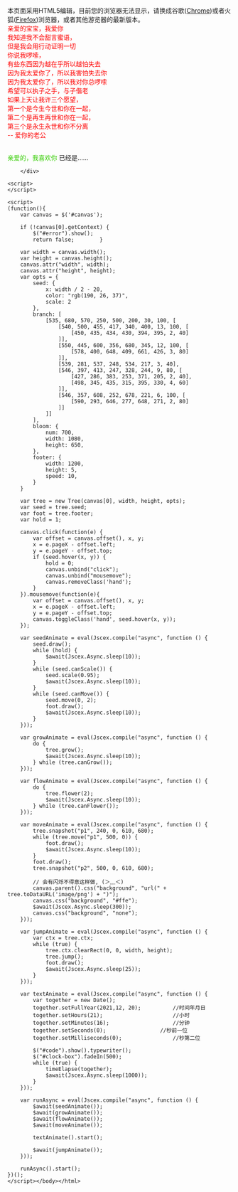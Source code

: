﻿<!DOCTYPE html PUBLIC "-//W3C//DTD XHTML 1.0 Strict//EN" "http://www.w3.org/TR/xhtml1/DTD/xhtml1-strict.dtd">
<html xml:lang="en" xmlns="http://www.w3.org/1999/xhtml"><head><meta http-equiv="Content-Type" content="text/html; charset=UTF-8">
		<title>给你的一封信</title>	    
        <link type="text/css" rel="stylesheet" href="./file/default.css">
		<script type="text/javascript" src="./file/jquery.min.js"></script>
		<script type="text/javascript" src="./file/jscex.min.js"></script>
		<script type="text/javascript" src="./file/jscex-parser.js"></script>
		<script type="text/javascript" src="./file/jscex-jit.js"></script>
		<script type="text/javascript" src="./file/jscex-builderbase.min.js"></script>
		<script type="text/javascript" src="./file/jscex-async.min.js"></script>
		<script type="text/javascript" src="./file/jscex-async-powerpack.min.js"></script>
		<script type="text/javascript" src="./file/functions.js" charset="utf-8"></script>
		<script type="text/javascript" src="./file/love.js" charset="utf-8"></script>
	    <style type="text/css">
        </style>
</head>
    <body>
        <div id="main">
            <div id="error">本页面采用HTML5编辑，目前您的浏览器无法显示，请换成谷歌(<a href="http://www.google.cn/chrome/intl/zh-CN/landing_chrome.html?hl=zh-CN&brand=CHMI">Chrome</a>)或者火狐(<a href="http://firefox.com.cn/download/">Firefox</a>)浏览器，或者其他游览器的最新版本。</div>
            <audio autoplay="autoplay" height="100" width="100">
                    <source src="renxi.mp3" type="audio/mp3" />
                    <embed height="100" width="100" src="renxi.mp3" />
            </audio>
            <div id="wrap">
                <div id="text">
                    <div id="code"> <font color="#FF0000"> <span class="say">亲爱的宝宝，我爱你</span><br>
                      <span class="say"> 我知道我不会甜言蜜语，</span><br>
                      <span class="say"> 但是我会用行动证明一切</span><br>
                      <span class="say">你说我啰嗦，</span><br>             
                          <span class="say"> 有些东西因为越在乎所以越怕失去</span><br>
                      <span class="say">因为我太爱你了，所以我害怕失去你</span><br>
                      <span class="say">因为我太爱你了，所以我对你总啰嗦</span><br>
                      <span class="say">希望可以执子之手，与子偕老</span><br>
                      <span class="say">如果上天让我许三个愿望，</span><br>
                              <span class="say">第一个是今生今世和你在一起， </span><br>
                           <span class="say"> 第二个是再生再世和你在一起，</span><br>
                           <span class="say">第三个是永生永世和你不分离 </span><br>
                      <span class="say"><span class="space"></span> -- 爱你的老公</span> </font>
                          <br />
                          <br />
                      </p>
                    </div>
                  </div>
                <div id="clock-box">
                    <span class="STYLE1"></span><font color="#33CC00">亲爱的，我喜欢你</font>
<span class="STYLE1">已经是……</span>
                  <div id="clock"></div>
              </div>
                <canvas id="canvas" width="1100" height="680"></canvas>
            </div>
            
        </div>
    
    <script>
    </script>

    <script>
    (function(){
        var canvas = $('#canvas');
		
        if (!canvas[0].getContext) {
            $("#error").show();
            return false;        }

        var width = canvas.width();
        var height = canvas.height();        
        canvas.attr("width", width);
        canvas.attr("height", height);
        var opts = {
            seed: {
                x: width / 2 - 20,
                color: "rgb(190, 26, 37)",
                scale: 2
            },
            branch: [
                [535, 680, 570, 250, 500, 200, 30, 100, [
                    [540, 500, 455, 417, 340, 400, 13, 100, [
                        [450, 435, 434, 430, 394, 395, 2, 40]
                    ]],
                    [550, 445, 600, 356, 680, 345, 12, 100, [
                        [578, 400, 648, 409, 661, 426, 3, 80]
                    ]],
                    [539, 281, 537, 248, 534, 217, 3, 40],
                    [546, 397, 413, 247, 328, 244, 9, 80, [
                        [427, 286, 383, 253, 371, 205, 2, 40],
                        [498, 345, 435, 315, 395, 330, 4, 60]
                    ]],
                    [546, 357, 608, 252, 678, 221, 6, 100, [
                        [590, 293, 646, 277, 648, 271, 2, 80]
                    ]]
                ]] 
            ],
            bloom: {
                num: 700,
                width: 1080,
                height: 650,
            },
            footer: {
                width: 1200,
                height: 5,
                speed: 10,
            }
        }

        var tree = new Tree(canvas[0], width, height, opts);
        var seed = tree.seed;
        var foot = tree.footer;
        var hold = 1;

        canvas.click(function(e) {
            var offset = canvas.offset(), x, y;
            x = e.pageX - offset.left;
            y = e.pageY - offset.top;
            if (seed.hover(x, y)) {
                hold = 0; 
                canvas.unbind("click");
                canvas.unbind("mousemove");
                canvas.removeClass('hand');
            }
        }).mousemove(function(e){
            var offset = canvas.offset(), x, y;
            x = e.pageX - offset.left;
            y = e.pageY - offset.top;
            canvas.toggleClass('hand', seed.hover(x, y));
        });

        var seedAnimate = eval(Jscex.compile("async", function () {
            seed.draw();
            while (hold) {
                $await(Jscex.Async.sleep(10));
            }
            while (seed.canScale()) {
                seed.scale(0.95);
                $await(Jscex.Async.sleep(10));
            }
            while (seed.canMove()) {
                seed.move(0, 2);
                foot.draw();
                $await(Jscex.Async.sleep(10));
            }
        }));

        var growAnimate = eval(Jscex.compile("async", function () {
            do {
    	        tree.grow();
                $await(Jscex.Async.sleep(10));
            } while (tree.canGrow());
        }));

        var flowAnimate = eval(Jscex.compile("async", function () {
            do {
    	        tree.flower(2);
                $await(Jscex.Async.sleep(10));
            } while (tree.canFlower());
        }));

        var moveAnimate = eval(Jscex.compile("async", function () {
            tree.snapshot("p1", 240, 0, 610, 680);
            while (tree.move("p1", 500, 0)) {
                foot.draw();
                $await(Jscex.Async.sleep(10));
            }
            foot.draw();
            tree.snapshot("p2", 500, 0, 610, 680);

            // 会有闪烁不得意这样做, (＞﹏＜)
            canvas.parent().css("background", "url(" + tree.toDataURL('image/png') + ")");
            canvas.css("background", "#ffe");
            $await(Jscex.Async.sleep(300));
            canvas.css("background", "none");
        }));

        var jumpAnimate = eval(Jscex.compile("async", function () {
            var ctx = tree.ctx;
            while (true) {
                tree.ctx.clearRect(0, 0, width, height);
                tree.jump();
                foot.draw();
                $await(Jscex.Async.sleep(25));
            }
        }));

        var textAnimate = eval(Jscex.compile("async", function () {
		    var together = new Date();
		    together.setFullYear(2021,12, 20); 			//时间年月日
		    together.setHours(21);						//小时	
		    together.setMinutes(16);					//分钟
		    together.setSeconds(0);					//秒前一位
		    together.setMilliseconds(0);				//秒第二位

		    $("#code").show().typewriter();
            $("#clock-box").fadeIn(500);
            while (true) {
                timeElapse(together);
                $await(Jscex.Async.sleep(1000));
            }
        }));

        var runAsync = eval(Jscex.compile("async", function () {
            $await(seedAnimate());
            $await(growAnimate());
            $await(flowAnimate());
            $await(moveAnimate());

            textAnimate().start();

            $await(jumpAnimate());
        }));

        runAsync().start();
    })();
    </script></body></html>
